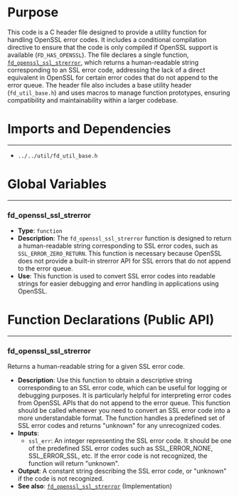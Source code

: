 # Purpose
This code is a C header file designed to provide a utility function for handling OpenSSL error codes. It includes a conditional compilation directive to ensure that the code is only compiled if OpenSSL support is available (`FD_HAS_OPENSSL`). The file declares a single function, [`fd_openssl_ssl_strerror`](#fd_openssl_ssl_strerror), which returns a human-readable string corresponding to an SSL error code, addressing the lack of a direct equivalent in OpenSSL for certain error codes that do not append to the error queue. The header file also includes a base utility header (`fd_util_base.h`) and uses macros to manage function prototypes, ensuring compatibility and maintainability within a larger codebase.
# Imports and Dependencies

---
- `../../util/fd_util_base.h`


# Global Variables

---
### fd\_openssl\_ssl\_strerror
- **Type**: `function`
- **Description**: The `fd_openssl_ssl_strerror` function is designed to return a human-readable string corresponding to SSL error codes, such as `SSL_ERROR_ZERO_RETURN`. This function is necessary because OpenSSL does not provide a built-in strerror API for SSL errors that do not append to the error queue.
- **Use**: This function is used to convert SSL error codes into readable strings for easier debugging and error handling in applications using OpenSSL.


# Function Declarations (Public API)

---
### fd\_openssl\_ssl\_strerror<!-- {{#callable_declaration:fd_openssl_ssl_strerror}} -->
Returns a human-readable string for a given SSL error code.
- **Description**: Use this function to obtain a descriptive string corresponding to an SSL error code, which can be useful for logging or debugging purposes. It is particularly helpful for interpreting error codes from OpenSSL APIs that do not append to the error queue. This function should be called whenever you need to convert an SSL error code into a more understandable format. The function handles a predefined set of SSL error codes and returns "unknown" for any unrecognized codes.
- **Inputs**:
    - `ssl_err`: An integer representing the SSL error code. It should be one of the predefined SSL error codes such as SSL_ERROR_NONE, SSL_ERROR_SSL, etc. If the error code is not recognized, the function will return "unknown".
- **Output**: A constant string describing the SSL error code, or "unknown" if the code is not recognized.
- **See also**: [`fd_openssl_ssl_strerror`](fd_openssl.c.driver.md#fd_openssl_ssl_strerror)  (Implementation)


